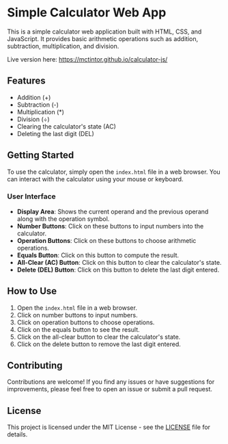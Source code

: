 # Simple Calculator Web App

This is a simple calculator web application built with HTML, CSS, and JavaScript. It provides basic arithmetic operations such as addition, subtraction, multiplication, and division.

Live version here: https://mctintor.github.io/calculator-js/

## Features

- Addition (+)
- Subtraction (-)
- Multiplication (*)
- Division (÷)
- Clearing the calculator's state (AC)
- Deleting the last digit (DEL)

## Getting Started

To use the calculator, simply open the `index.html` file in a web browser. You can interact with the calculator using your mouse or keyboard.

### User Interface

- **Display Area**: Shows the current operand and the previous operand along with the operation symbol.
- **Number Buttons**: Click on these buttons to input numbers into the calculator.
- **Operation Buttons**: Click on these buttons to choose arithmetic operations.
- **Equals Button**: Click on this button to compute the result.
- **All-Clear (AC) Button**: Click on this button to clear the calculator's state.
- **Delete (DEL) Button**: Click on this button to delete the last digit entered.

## How to Use

1. Open the `index.html` file in a web browser.
2. Click on number buttons to input numbers.
3. Click on operation buttons to choose operations.
4. Click on the equals button to see the result.
5. Click on the all-clear button to clear the calculator's state.
6. Click on the delete button to remove the last digit entered.

## Contributing

Contributions are welcome! If you find any issues or have suggestions for improvements, please feel free to open an issue or submit a pull request.

## License

This project is licensed under the MIT License - see the [LICENSE](LICENSE) file for details.

